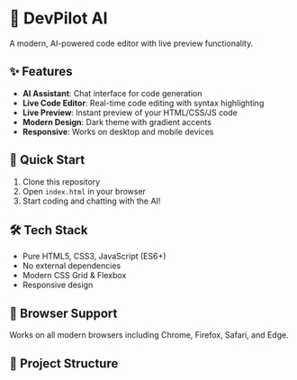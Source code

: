 # 🤖 DevPilot AI

A modern, AI-powered code editor with live preview functionality.

## ✨ Features

- **AI Assistant**: Chat interface for code generation
- **Live Code Editor**: Real-time code editing with syntax highlighting
- **Live Preview**: Instant preview of your HTML/CSS/JS code
- **Modern Design**: Dark theme with gradient accents
- **Responsive**: Works on desktop and mobile devices

## 🚀 Quick Start

1. Clone this repository
2. Open `index.html` in your browser
3. Start coding and chatting with the AI!

## 🛠️ Tech Stack

- Pure HTML5, CSS3, JavaScript (ES6+)
- No external dependencies
- Modern CSS Grid & Flexbox
- Responsive design

## 📱 Browser Support

Works on all modern browsers including Chrome, Firefox, Safari, and Edge.

## 📁 Project Structure
